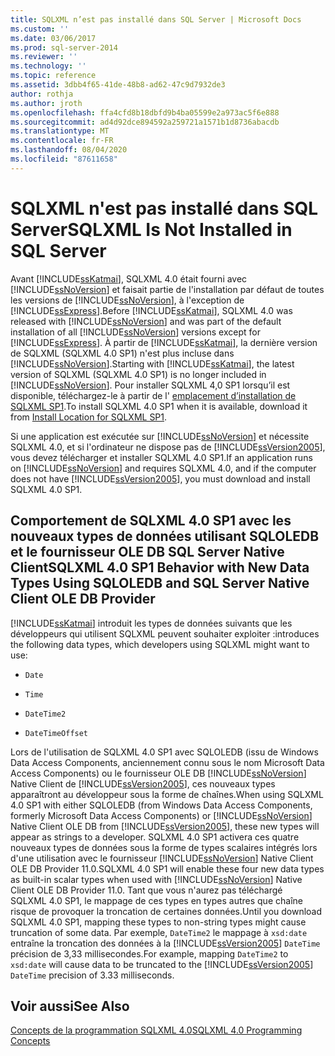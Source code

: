 ```yaml
---
title: SQLXML n’est pas installé dans SQL Server | Microsoft Docs
ms.custom: ''
ms.date: 03/06/2017
ms.prod: sql-server-2014
ms.reviewer: ''
ms.technology: ''
ms.topic: reference
ms.assetid: 3dbb4f65-41de-48b8-ad62-47c9d7932de3
author: rothja
ms.author: jroth
ms.openlocfilehash: ffa4cfd8b18dbfd9b4ba05599e2a973ac5f6e888
ms.sourcegitcommit: ad4d92dce894592a259721a1571b1d8736abacdb
ms.translationtype: MT
ms.contentlocale: fr-FR
ms.lasthandoff: 08/04/2020
ms.locfileid: "87611658"
---
```

# <a name="sqlxml-is-not-installed-in-sql-server"></a><span data-ttu-id="ff647-102">SQLXML n'est pas installé dans SQL Server</span><span class="sxs-lookup"><span data-stu-id="ff647-102">SQLXML Is Not Installed in SQL Server</span></span>
  <span data-ttu-id="ff647-103">Avant [!INCLUDE[ssKatmai](../../includes/sskatmai-md.md)], SQLXML 4.0 était fourni avec [!INCLUDE[ssNoVersion](../../includes/ssnoversion-md.md)] et faisait partie de l'installation par défaut de toutes les versions de [!INCLUDE[ssNoVersion](../../includes/ssnoversion-md.md)], à l'exception de [!INCLUDE[ssExpress](../../includes/ssexpress-md.md)].</span><span class="sxs-lookup"><span data-stu-id="ff647-103">Before [!INCLUDE[ssKatmai](../../includes/sskatmai-md.md)], SQLXML 4.0 was released with [!INCLUDE[ssNoVersion](../../includes/ssnoversion-md.md)] and was part of the default installation of all [!INCLUDE[ssNoVersion](../../includes/ssnoversion-md.md)] versions except for [!INCLUDE[ssExpress](../../includes/ssexpress-md.md)].</span></span> <span data-ttu-id="ff647-104">À partir de [!INCLUDE[ssKatmai](../../includes/sskatmai-md.md)], la dernière version de SQLXML (SQLXML 4.0 SP1) n'est plus incluse dans [!INCLUDE[ssNoVersion](../../includes/ssnoversion-md.md)].</span><span class="sxs-lookup"><span data-stu-id="ff647-104">Starting with [!INCLUDE[ssKatmai](../../includes/sskatmai-md.md)], the latest version of SQLXML (SQLXML 4.0 SP1) is no longer included in [!INCLUDE[ssNoVersion](../../includes/ssnoversion-md.md)].</span></span> <span data-ttu-id="ff647-105">Pour installer SQLXML 4,0 SP1 lorsqu’il est disponible, téléchargez-le à partir de l' [emplacement d’installation de SQLXML SP1](https://www.microsoft.com/download/details.aspx?id=44272).</span><span class="sxs-lookup"><span data-stu-id="ff647-105">To install SQLXML 4.0 SP1 when it is available, download it from [Install Location for SQLXML SP1](https://www.microsoft.com/download/details.aspx?id=44272).</span></span>  
  
 <span data-ttu-id="ff647-106">Si une application est exécutée sur [!INCLUDE[ssNoVersion](../../includes/ssnoversion-md.md)] et nécessite SQLXML 4.0, et si l'ordinateur ne dispose pas de [!INCLUDE[ssVersion2005](../../includes/ssversion2005-md.md)], vous devez télécharger et installer SQLXML 4.0 SP1.</span><span class="sxs-lookup"><span data-stu-id="ff647-106">If an application runs on [!INCLUDE[ssNoVersion](../../includes/ssnoversion-md.md)] and requires SQLXML 4.0, and if the computer does not have [!INCLUDE[ssVersion2005](../../includes/ssversion2005-md.md)], you must download and install SQLXML 4.0 SP1.</span></span>  
  
## <a name="sqlxml-40-sp1-behavior-with-new-data-types-using-sqloledb-and-sql-server-native-client-ole-db-provider"></a><span data-ttu-id="ff647-107">Comportement de SQLXML 4.0 SP1 avec les nouveaux types de données utilisant SQLOLEDB et le fournisseur OLE DB SQL Server Native Client</span><span class="sxs-lookup"><span data-stu-id="ff647-107">SQLXML 4.0 SP1 Behavior with New Data Types Using SQLOLEDB and SQL Server Native Client OLE DB Provider</span></span>  
 [!INCLUDE[ssKatmai](../../includes/sskatmai-md.md)] <span data-ttu-id="ff647-108">introduit les types de données suivants que les développeurs qui utilisent SQLXML peuvent souhaiter exploiter :</span><span class="sxs-lookup"><span data-stu-id="ff647-108">introduces the following data types, which developers using SQLXML might want to use:</span></span>  
  
-   `Date`  
  
-   `Time`  
  
-   `DateTime2`  
  
-   `DateTimeOffset`  
  
 <span data-ttu-id="ff647-109">Lors de l'utilisation de SQLXML 4.0 SP1 avec SQLOLEDB (issu de Windows Data Access Components, anciennement connu sous le nom Microsoft Data Access Components) ou le fournisseur OLE DB [!INCLUDE[ssNoVersion](../../includes/ssnoversion-md.md)] Native Client de [!INCLUDE[ssVersion2005](../../includes/ssversion2005-md.md)], ces nouveaux types apparaîtront au développeur sous la forme de chaînes.</span><span class="sxs-lookup"><span data-stu-id="ff647-109">When using SQLXML 4.0 SP1 with either SQLOLEDB (from Windows Data Access Components, formerly Microsoft Data Access Components) or [!INCLUDE[ssNoVersion](../../includes/ssnoversion-md.md)] Native Client OLE DB from [!INCLUDE[ssVersion2005](../../includes/ssversion2005-md.md)], these new types will appear as strings to a developer.</span></span> <span data-ttu-id="ff647-110">SQLXML 4.0 SP1 activera ces quatre nouveaux types de données sous la forme de types scalaires intégrés lors d'une utilisation avec le fournisseur [!INCLUDE[ssNoVersion](../../includes/ssnoversion-md.md)] Native Client OLE DB Provider 11.0.</span><span class="sxs-lookup"><span data-stu-id="ff647-110">SQLXML 4.0 SP1 will enable these four new data types as built-in scalar types when used with [!INCLUDE[ssNoVersion](../../includes/ssnoversion-md.md)] Native Client OLE DB Provider 11.0.</span></span> <span data-ttu-id="ff647-111">Tant que vous n'aurez pas téléchargé SQLXML 4.0 SP1, le mappage de ces types en types autres que chaîne risque de provoquer la troncation de certaines données.</span><span class="sxs-lookup"><span data-stu-id="ff647-111">Until you download SQLXML 4.0 SP1, mapping these types to non-string types might cause truncation of some data.</span></span> <span data-ttu-id="ff647-112">Par exemple, `DateTime2` le mappage à `xsd:date` entraîne la troncation des données à la [!INCLUDE[ssVersion2005](../../includes/ssversion2005-md.md)] `DateTime` précision de 3,33 millisecondes.</span><span class="sxs-lookup"><span data-stu-id="ff647-112">For example, mapping `DateTime2` to `xsd:date` will cause data to be truncated to the [!INCLUDE[ssVersion2005](../../includes/ssversion2005-md.md)] `DateTime` precision of 3.33 milliseconds.</span></span>  
  
## <a name="see-also"></a><span data-ttu-id="ff647-113">Voir aussi</span><span class="sxs-lookup"><span data-stu-id="ff647-113">See Also</span></span>  
 [<span data-ttu-id="ff647-114">Concepts de la programmation SQLXML 4.0</span><span class="sxs-lookup"><span data-stu-id="ff647-114">SQLXML 4.0 Programming Concepts</span></span>](sqlxml-4-0-programming-concepts.md)  
  
  
